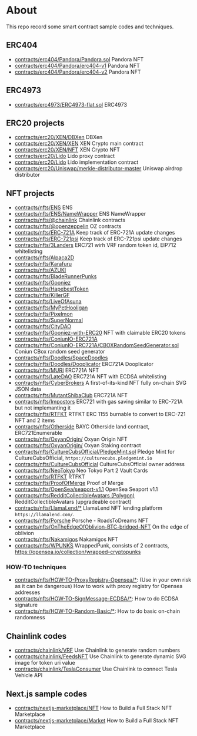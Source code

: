 # About

This repo record some smart contract sample codes and techniques.

## ERC404

- [contracts/erc404/Pandora/Pandora.sol](https://etherscan.io/address/0x9e9fbde7c7a83c43913bddc8779158f1368f0413) Pandora NFT
- [contracts/erc404/Pandora/erc404-v1](https://etherscan.io/address/0x9e9fbde7c7a83c43913bddc8779158f1368f0413) Pandora NFT
- [contracts/erc404/Pandora/erc404-v2](https://github.com/Pandora-Labs-Org/erc404) Pandora NFT

## ERC4973

- [contracts/erc4973/ERC4973-flat.sol](https://github.com/attestate/ERC4973/blob/master/assets/ERC4973-flat.sol) ERC4973

## ERC20 projects

- [contracts/erc20/XEN/DBXen](https://etherscan.io/address/0xf5c80c305803280b587f8cabbccdc4d9bf522abd#code) DBXen
- [contracts/erc20/XEN/XEN](https://etherscan.io/address/0x06450dEe7FD2Fb8E39061434BAbCFC05599a6Fb8) XEN Crypto main contract
- [contracts/erc20/XEN/NFT](https://etherscan.io/address/0x0a252663DBCc0b073063D6420a40319e438Cfa59) XEN Crypto NFT
- [contracts/erc20/Lido](https://etherscan.io/address/0xae7ab96520DE3A18E5e111B5EaAb095312D7fE84#readProxyContract) Lido proxy contract
- [contracts/erc20/Lido](https://etherscan.io/address/0x47ebab13b806773ec2a2d16873e2df770d130b50#code) Lido implementation contract
- [contracts/erc20/Uniswap/merkle-distributor-master](https://github.com/Uniswap/merkle-distributor) Uniswap airdrop distributor

## NFT projects

- [contracts/nfts/ENS](https://etherscan.io/address/0x57f1887a8bf19b14fc0df6fd9b2acc9af147ea85#code) ENS
- [contracts/nfts/ENS/NameWrapper](https://etherscan.io/address/0xd4416b13d2b3a9abae7acd5d6c2bbdbe25686401#code) ENS NameWrapper
- [contracts/nfts/@chainlink](https://openzeppelin.com/) Chainlink contracts
- [contracts/nfts/@openzeppelin](https://openzeppelin.com/) OZ contracts
- [contracts/nfts/ERC-721A](https://github.com/chiru-labs/ERC721A/releases) Keep track of ERC-721A update changes
- [contracts/nfts/ERC-721psi](https://github.com/estarriolvetch/ERC721Psi/releases) Keep track of ERC-721psi update changes
- [contracts/nfts/3Landers](https://etherscan.io/address/0xb4d06d46a8285f4ec79fd294f78a881799d8ced9#code) ERC721 wirh VRF random token id, EIP712 whitelisting
- [contracts/nfts/Alpaca2D](https://etherscan.io/address/0x3db5463a9e2d04334192c6f2dd4b72def4751a61)
- [contracts/nfts/Karafuru](https://etherscan.io/address/0xd2f668a8461d6761115daf8aeb3cdf5f40c532c6)
- [contracts/nfts/AZUKI](https://etherscan.io/address/0xed5af388653567af2f388e6224dc7c4b3241c544)
- [contracts/nfts/BladeRunnerPunks](https://etherscan.io/address/0x0651132f094551f9d4e40de3e1e2f8b7ac149c3a)
- [contracts/nfts/Gooniez](https://etherscan.io/address/0x18cd9fda7d584401d04e30bf73fb0013efe65bb0)
- [contracts/nfts/HapebestToken](https://etherscan.io/address/0x4db1f25d3d98600140dfc18deb7515be5bd293af)
- [contracts/nfts/KillerGF](https://etherscan.io/address/0x6be69b2a9b153737887cfcdca7781ed1511c7e36)
- [contracts/nfts/LiveOfAsuna](https://etherscan.io/address/0xaf615b61448691fc3e4c61ae4f015d6e77b6cca8)
- [contracts/nfts/MyPetHooligan](https://etherscan.io/address/0x09233d553058c2f42ba751c87816a8e9fae7ef10)
- [contracts/nfts/Pixelmon](https://etherscan.io/address/0x32973908faee0bf825a343000fe412ebe56f802a)
- [contracts/nfts/SuperNormal](https://etherscan.io/address/0xd532b88607b1877fe20c181cba2550e3bbd6b31c)
- [contracts/nfts/CityDAO](https://etherscan.io/address/0x7eef591a6cc0403b9652e98e88476fe1bf31ddeb)
- [contracts/nfts/Gooniez-with-ERC20](https://etherscan.io/address/0x18cd9fda7d584401d04e30bf73fb0013efe65bb0) NFT with claimable ERC20 tokens
- [contracts/nfts/ConiunIO-ERC721A](https://etherscan.io/address/0x03ef30e1aee25abd320ad961b8cd31aa1a011c97)
- [contracts/nfts/ConiunIO-ERC721A/CBOXRandomSeedGenerator.sol](https://etherscan.io/address/0xaf8BFFf3962E49afaEA9e49BbaFAb57F4daa77E0) Coniun CBox random seed generator
- [contracts/nfts/Doodles/SpaceDoodles](https://etherscan.io/address/0x620b70123fb810f6c653da7644b5dd0b6312e4d8)
- [contracts/nfts/Doodles/Dooplicator](https://etherscan.io/address/0x466cfcd0525189b573e794f554b8a751279213ac) ERC721A Dooplicator
- [contracts/nfts/MURI](https://etherscan.io/address/0x4b61413d4392c806e6d0ff5ee91e6073c21d6430) ERC721A NFT
- [contracts/nfts/LateDAO](https://etherscan.io/address/0x9717e477cc5869a4a228361492b9bf7b8db58582) ERC721A NFT with ECDSA whitelisting
- [contracts/nfts/CyberBrokers](https://etherscan.io/address/0x892848074ddea461a15f337250da3ce55580ca85) A first-of-its-kind NFT fully on-chain SVG JSON data
- [contracts/nfts/MutantShibaClub](https://etherscan.io/address/0xca95777971c7c438eecbd8bfc23249fbee99e716) ERC721A NFT
- [contracts/nfts/Impostors](https://etherscan.io/address/0x3110ef5f612208724ca51f5761a69081809f03b7) ERC721 with gas saving similar to ERC-721A but not implemanting it
- [contracts/nfts/RTFKT](https://etherscan.io/address/0x86825dfca7a6224cfbd2da48e85df2fc3aa7c4b1) RTFKT ERC 1155 burnable to convert to ERC-721 NFT and 2 items
- [contracts/nfts/Otherside](https://etherscan.io/address/0x34d85c9cdeb23fa97cb08333b511ac86e1c4e258) BAYC Otherside land contract, ERC721Enumerable
- [contracts/nfts/OxyanOrigin/](https://etherscan.io/address/0xe106c63e655df0e300b78336af587f300cff9e76) Oxyan Origin NFT
- [contracts/nfts/OxyanOrigin/](https://etherscan.io/address/0xbba10c994e2780b459cf6511d9ad3d4f5d38b5a1) Oxyan Staking contract
- [contracts/nfts/CultureCubsOfficial/PledgeMint.sol](https://etherscan.io/address/0xFbFFbe6F2e0f4b5D0C3DA9b6813d99a4F18fB358) Pledge Mint for CultureCubsOfficial, `https://culturecubs.pledgemint.io`
- [contracts/nfts/CultureCubsOfficial](https://etherscan.io/address/0xAc047cF33CBAcEd70E77Efb41Cff705A31031d26) CultureCubsOfficial owner address
- [contracts/nfts/NeoTokyo](https://etherscan.io/address/0xab0b0dd7e4eab0f9e31a539074a03f1c1be80879#code) Neo Tokyo Part 2 Vault Cards
- [contracts/nfts/RTFKT](https://etherscan.io/address/0x86825dfca7a6224cfbd2da48e85df2fc3aa7c4b1#code) RTFKT
- [contracts/nfts/ProofOfMerge](https://etherscan.io/address/0xf4dd946d1406e215a87029db56c69e1bcf3e1773) Proof of Merge
- [contracts/nfts/OpenSea/seaport-v1.1](https://etherscan.io/address/0x00000000006c3852cbef3e08e8df289169ede581#code) OpenSea Seaport v1.1
- [contracts/nfts/RedditCollectibleAvatars (Polygon)](https://polygonscan.com/address/0x63992726dac0752c394a6419fe14d595dc3ba441#code) RedditCollectibleAvatars (upgradeable contract)
- [contracts/nfts/LlamaLend/\*](https://etherscan.io/address/0x55F9F26b3d7a4459205c70994c11775629530eA5) LlamaLend NFT lending platform `https://llamalend.com/`.
- [contracts/nfts/Porsche](https://etherscan.io/address/0xccdf1373040d9ca4b5be1392d1945c1dae4a862c#code) Porsche - RoadsToDreams NFT
- [contracts/nfts/OnTheEdgeOfOblivion-BTC-bridged-NFT](https://etherscan.io/address/0x48e934457d3082cd4068d10c80daace98378409f) On the edge of oblivion
- [contracts/nfts/Nakamigos](https://etherscan.io/address/0xd774557b647330c91bf44cfeab205095f7e6c367#code) Nakamigos NFT
- [contracts/nfts/WPUNKS](https://www.wrappedpunks.com/) WrappedPunk, consists of 2 contracts, https://opensea.io/collection/wrapped-cryptopunks

### HOW-TO techniques

- [contracts/nfts/HOW-TO-ProxyRegistry-Opensea/\*](https://gist.github.com/dievardump/483eb43bc6ed30b14f01e01842e3339b): (Use in your own risk as it can be dangerous) How to work with proxy registry for Opensea addresses
- [contracts/nfts/HOW-TO-SignMessage-ECDSA/\*](https://docs.openzeppelin.com/contracts/2.x/utilities): How to do ECDSA signature
- [contracts/nfts/HOW-TO-Random-Basic/\*](https://fravoll.github.io/solidity-patterns/randomness.html): How to do basic on-chain randomness

## Chainlink codes

- [contracts/chainlink/VRF](https://youtu.be/JqZWariqh5s) Use Chainlink to generate random numbers
- [contracts/chainlink/FeedsNFT](https://youtu.be/nS9xP1hxg3w) Use Chainlink to generate dynamic SVG image for token uri value
- [contracts/chainlink/TeslaConsumer](https://blog.chain.link/create-tesla-smart-contract-rental/) Use Chainlink to connect Tesla Vehicle API

## Next.js sample codes

- [contracts/nextjs-marketplace/NFT](https://youtu.be/GKJBEEXUha0) How to Build a Full Stack NFT Marketplace
- [contracts/nextjs-marketplace/Market](https://youtu.be/GKJBEEXUha0) How to Build a Full Stack NFT Marketplace
